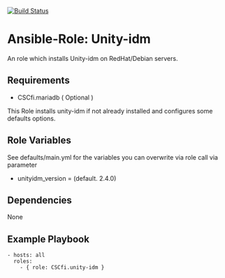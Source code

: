[![Build Status](https://travis-ci.org/CSCfi/ansible-role-unity-idm.svg?branch=master)](https://travis-ci.org/CSCfi/ansible-role-unity-idm)

Ansible-Role: Unity-idm
=========

An role which installs Unity-idm on RedHat/Debian servers.

Requirements
------------

* CSCfi.mariadb ( Optional )

This Role installs unity-idm if not already installed and configures some defaults options.

Role Variables
--------------

See defaults/main.yml for the variables you can overwrite via role call via parameter
* unityidm_version = (default. 2.4.0)

Dependencies
------------

None

Example Playbook
----------------

    - hosts: all
      roles:
        - { role: CSCfi.unity-idm }


